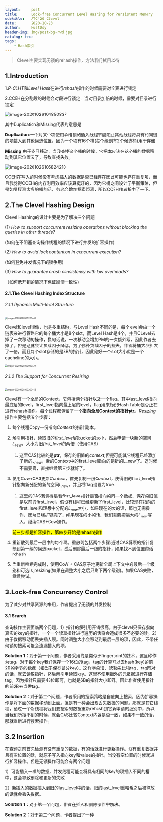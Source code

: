 ```yaml
---
layout:     post
title:      Lock-free Concurrent Level Hashing for Persistent Memory
subtitle:   ATC'20 Clevel
date:       2020-10-23
author:     HustDsy
header-img: img/post-bg-rwd.jpg
catalog: true
tags:
    - Hash索引
---
```


> Clevel主要实现无锁的rehash操作，方法我们拭目以待

## 1.Introduction

1.*P-CLHT*和*Level Hash*在进行*rehash*操作的时候需要对全表进行锁定

2.CCEH在分割段的时候会对段进行锁定，当对目录加倍的时候，需要对目录进行锁定

![image-20201026104850837](https://gitee.com/hustdsy/blog-img/raw/master/image-20201026104850837.png)

 其中Duplication和Missing代表的意思是

<strong>Duplication</strong>:一个对某个项使用单槽锁的插入线程不能阻止其他线程将具有相同键的项插入到其他候选位置，因为一个项有16个槽(每个级别有2个候选桶)用于存储

<strong>Missing</strong>:由于条目移动，当我查找这个桶的时候，它把本应该在这个桶的数据移动到其它位置去了，导致查找失败。

![image-20201026105824210](https://gitee.com/hustdsy/blog-img/raw/master/image-20201026105824210.png)

CCEH在写入的时候没有考虑插入的数据是否已经存在因此可能也存在重复项，而且我觉得CCEH的内存利用效率应该算挺好的，因为它桶之间设计了平衡策略，但是如果探测太多的桶的话，务必会增加搜索距离，所以CCEH作者折中了一下。

## 2.The Clevel Hashing Design

Clevel Hashing的设计主要是为了解决三个问题

(1) *How to support concurrent resizing operations without blocking the queries in other threads?*

(如何在不阻塞查询操作线程的情况下进行并发的扩容操作)

 (2) *How to avoid lock contention in concurrent execution?*

(如何避免并发情况下的锁争用)

 (3) *How to guarantee crash consistency with low overheads?* 

（如何低开销的情况下保证崩溃一致性)

#### 2.1.The Clevel Hashing Index Structure

###### 2.1.1 Dynamic Multi-level Structure

<img src="https://gitee.com/hustdsy/blog-img/raw/master/image-20201028100200445.png" alt="image-20201028100200445" style="zoom:50%;" />

Clevel和level很像，也是多重结构，与Level Hash不同的是，每个level会由一个链表来进行管路它的每个桶大小是8个slot，而Level Hash是4个，并且CLevel去掉了一次移动的操作，换句话说，一次移动会增加PM的一次额外写，因此作者去掉了，但是这就会让负载因子降低，为了弥补负载因子的损失，作者将桶大小扩大了一倍，而且每个slot存储的是8B的指针，因此刚好一个slot大小就是一个cacheline的大小。

<img src="https://gitee.com/hustdsy/blog-img/raw/master/image-20201028100920379.png" alt="image-20201028100920379" style="zoom:50%;" />

###### 2.1.2 The Support for Concurrent Resizing

<img src="https://gitee.com/hustdsy/blog-img/raw/master/image-20201028100200445.png" alt="image-20201028100200445" style="zoom:50%;" />

Clevel有一个全局的Context，它包括两个指针以及一个flag。其中last_level指向最底层的level，first_level指向最上层的level，flag用来标识Hash Table是否正在进行rehash操作。每个线程都保留了一个<strong>指向全局Context的指针ptr</strong>。*Resizing*操作主要包括五个步骤：

1. 每个线程Copy一份指向*Context*的指针副本。

2. 解引用指针，读取旧的*first_level*的bucket的大小，然后申请一块新的空间$L_{new}$，大小为旧*first_level*的两倍（使用CAS）

   1. 这里CAS比较的是<strong>ptr</strong>，保存的旧值的*context*,但是可能其它线程已经添加了新的$L_{new}$，新的Context中的first_level指向的是新的L_new了。这时候不需要管，直接继续第三步就好了。

3. 使用Cow+CAS更新*Context*，首先复制一份*Context*，使得旧的first_level指针指向新分配的新的空间$L_{new}$，并且将flag设置为true.

   1. 这里的CAS我觉得是看first_level指针是否指向的同一个数据，保存的旧值是以前的first_level，假设有线程已经更新了first_level，比较现在指向的first_level和理想中分配的$L_{new}$大小，如果现在的大的话，那也无需操作，因为已经扩容完了，如果现在的小的话，我们需要把最大的$L_{new}$写入，继续CAS+Cow操作。

   <mark>前三步都是扩容操作，第四步开始是rehash操作</mark>

4. 重新散列最后一层中的每个项。重散列包括两个步骤:通过CAS将项的指针复制到第一级的候选bucket，然后删除最后一级的指针，如果找不到位置的话 rehash

5. 当重新哈希完成时，使用CoW + CAS原子地更新全局上下文中的最后一个级别和可选is_resizing(如果在调整大小之后只剩下两个级别)。如果CAS失败，继续尝试。

## 3.Lock-free Concurrency Control

为了减少对共享资源的争用，作者提出了无锁的并发控制

#### 3.1 Search

查询操作主要面临两个问题，1）指针的解引用开销很高，由于clevel只保存指向真实的key的指针，一个一个读取指针进行遍历的话将会造成很多不必要的读。2）由于数据移动而丢失插入项。同时调整大小会移动到最后一层的项，因此，不带任何锁的搜索可能会遗漏插入的项。

<strong>Solution 1：</strong>对于第一个问题，作者采用的是类似于fingerprint的技术，这里称作为tag。对于每个key我们保存一个16位的tag，tag的计算可以去hash(key)的前2B的字节的数据（相当于保存部分key）。这样字的话，读取先比较tag，tag再对的话，就去读取指针，然后解引用读取key。这里不使用额外的元数据进行存储tag。因为指针只需要48位即可，也就是6B的指针大小即可。因此作者使用指针的前2B去当做tag。

<strong>Solution 2：</strong>对于第二个问题，作者采用的搜索策略是自底向上搜索，因为扩容操作是将下面的数据移动到上面。但是有一种会出现丢失数据的问题。那就是其它线程，通过一个新线程将我们要搜索的数据重新rehash到它新申请的级别中，所以当我们所搜不到的时候，就会CAS比较Context内容是否一致，如果不一致的话，那就重新进行搜索操作。

## 3.2 Insertion

在查询之前首先检测有没有重复的数据，有的话就进行更新操作。没有重复数据并且有空位置的话，就原子写入指向key和value的指针。当没有空位置的时候就进行扩容操作。但是无锁操作可能会有两个问题

1）可能插入一样的数据，并发线程可能会将具有相同的key的项插入不同的槽中，这会导致删除和更新的失败

2）新插入的数据插入到旧的last_level中的话，旧的last_level重哈希之后被释放的话就会丢失数据。

<strong>Solution 1：</strong>对于第一个问题，作者在插入和删除操作中解决。

<strong>Solution 2：</strong>对于第二个问题，作者提出了一种

